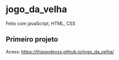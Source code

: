 # jogo_da_velha

Feito com javaScript, HTML, CSS

## Primeiro projeto

Acess: https://thiagodevss.github.io/jogo_da_velha/
